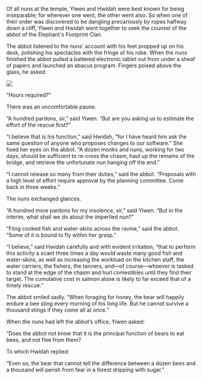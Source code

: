 Of all nuns at the temple, Yíwen and Hwídah were
best known for being inseparable; for wherever one went, the
other went also.  So when one of their order was discovered
to be dangling precariously by ropes halfway down a cliff,
Yíwen and Hwídah went together to
seek the counsel of the abbot of the
Elephant's Footprint Clan.

The abbot listened to the nuns’ account with his feet
propped up on his desk, polishing his spectacles with the
fringe of his robe.  When the nuns finished the abbot
pulled a battered electronic tablet out from under a sheaf
of papers and launched an abacus program.  Fingers poised
above the glass, he asked:

![](/pages/case-56/bee.jpg)

“Hours required?”

There was an uncomfortable pause.

“A hundred pardons, sir,” said Yíwen.  “But are you
asking us to estimate the effort of the rescue first?”

“I believe that is his function,” said Hwídah, “for I have
heard him ask the same question of anyone who proposes
changes to our software.”  She fixed her eyes on the abbot.
“A dozen monks and nuns, working for two days, should be
sufficient to re-cross the chasm, haul up the remains of the
bridge, and retrieve the unfortunate nun hanging off the
end.”

“I cannot release so many from their duties,” said the
abbot.  “Proposals with a high level of effort require
approval by the planning committee.  Come back in three
weeks.”

The nuns exchanged glances.

“A hundred more pardons for my insolence, sir,” said Yíwen.
“But in the interim, what shall we do about the imperiled nun?”

“Fling cooked fish and water-skins across the ravine,” said
the abbot.  “Some of it is bound to fly within her grasp.”

“I believe,” said Hwídah carefully and with evident irritation,
“that to perform this activity a scant three
times a day would waste many good fish and water-skins, as
well as increasing the workload on the kitchen staff, the
water carriers, the fishers, the tanners, and—of course—whoever is tasked to stand at the edge of the chasm and
hurl comestibles until they find their target.  The
cumulative cost in salmon alone is likely to far exceed
that of a timely rescue.”

The abbot smiled sadly.  “When foraging for honey, the bear
will happily endure a bee sting every morning of his long
life.  But he cannot survive a thousand stings if they come
all at once.”

When the nuns had left the abbot’s office, Yíwen asked:

“Does the abbot not know that it is the principal function
of bears to eat bees, and not flee from them?

To which Hwídah replied:

“Even so, the bear that cannot tell the difference between a
dozen bees and a thousand will perish from fear in a
forest dripping with sugar.”

